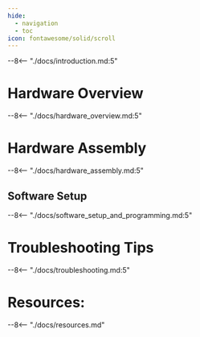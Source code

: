 ```yaml
---
hide:
  - navigation
  - toc
icon: fontawesome/solid/scroll
---
```



--8<-- "./docs/introduction.md:5"

# Hardware Overview
--8<-- "./docs/hardware_overview.md:5"

# Hardware Assembly
--8<-- "./docs/hardware_assembly.md:5"

## Software Setup
--8<-- "./docs/software_setup_and_programming.md:5"

# Troubleshooting Tips
--8<-- "./docs/troubleshooting.md:5"

# Resources:
--8<-- "./docs/resources.md"